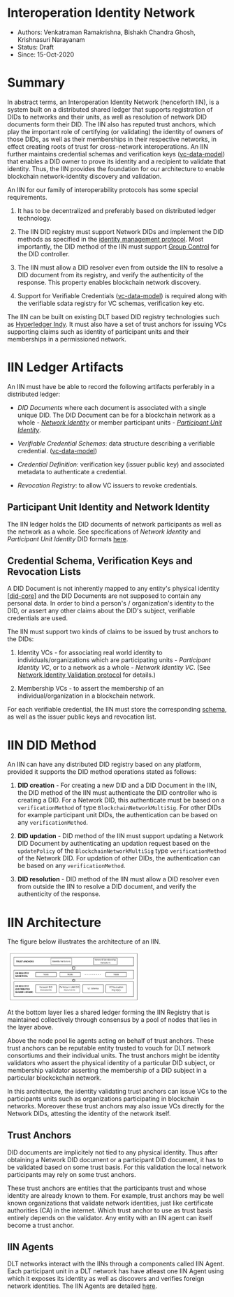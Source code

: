 <!--
 Copyright IBM Corp. All Rights Reserved.

 SPDX-License-Identifier: CC-BY-4.0
 -->
# Interoperation Identity Network

* Authors: Venkatraman Ramakrishna, Bishakh Chandra Ghosh, Krishnasuri Narayanam
* Status: Draft
* Since: 15-Oct-2020


# Summary

In abstract terms, an Interoperation Identity Network (henceforth IIN), is a system built on a distributed shared ledger that supports registration of DIDs to networks and their units, as well as resolution of network DID documents form their DID. The IIN also has reputed trust anchors, which play the important role of certifying (or validating) the identity of owners of those DIDs, as well as their memberships in their respective networks, in effect creating roots of trust for cross-network interoperations. An IIN further maintains credential schemas and verification keys ([vc-data-model](https://www.w3.org/TR/vc-data-model/#dfn-verifiable-data-registries)) that enables a DID owner to prove its identity and a recipient to validate that identity. Thus, the IIN provides the foundation for our architecture to enable blockchain network-identity discovery and validation.

An IIN for our family of interoperability protocols has some special requirements.

1. It has to be decentralized and preferably based on distributed ledger technology.

2. The IIN DID registry must support Network DIDs and implement the DID methods as specified in the [identity management protocol](../../protocols/identity/readme.md). Most importantly, the DID method of the IIN must support [Group Control](https://www.w3.org/TR/did-core/#group-control) for the DID controller.

3. The IIN must allow a DID resolver even from outside the IIN  to resolve a DID document from its registry, and verify the authenticity of the response. This property enables blockchain network discovery.

4. Support for Verifiable Credentials ([vc-data-model](https://www.w3.org/TR/vc-data-model/#dfn-verifiable-data-registries)) is required along with the verifiable sdata registry for VC schemas, verification key etc.

The IIN can be built on existing DLT based DID registry technologies such as  [Hyperledger Indy](https://hyperledger-indy.readthedocs.io/projects/sdk/en/latest/docs/getting-started/indy-walkthrough.html). It must also have a set of trust anchors for issuing VCs supporting claims such as identity of participant units  and their memberships in a permissioned network.

# IIN Ledger Artifacts

An IIN must have be able to record the following artifacts perferably in a distributed ledger:
* _DID Documents_ where each document is associated with a single unique DID. The DID Document can be for a blockchain network as a whole - [*Network Identity*](../../formats/identity.md) or member participant units - [*Participant Unit Identity*](../../formats/identity.md).

* _Verifiable Credential Schemas_: data structure describing a verifiable credential. ([vc-data-model](https://www.w3.org/TR/vc-data-model/#dfn-verifiable-data-registries))
  
* _Credential Definition_: verification key (issuer public key) and associated metadata to authenticate a credential.

* _Revocation Registry_: to allow VC issuers to revoke credentials.

## Participant Unit Identity and Network Identity

The IIN ledger holds the DID documents of network participants as well as the network as a whole. 
See specifications of *Network Identity* and *Participant Unit Identity* DID formats [here](../../formats/identity.md). 


## Credential Schema, Verification Keys and Revocation Lists

A DID Document is not inherently mapped to any entity's physical identity [[did-core](https://www.w3.org/TR/did-core/#binding-to-physical-identity)] and the DID Documents are not supposed to contain any personal data. In order to bind a person's / organization's identity to the DID, or assert any other claims about the DID's subject, verifiable credentials are used.

The IIN must support two kinds of claims to be issued by trust anchors to the DIDs:

1. Identity VCs - for associating real world identity to individuals/organizations which are participating units -  *Participant Identity VC*, or to a network as a whole - *Network Identity VC*. (See [Network Identity Validation
 protocol](../../protocols/identity/network-identity-validation.md) for details.) 

2. Membership VCs - to assert the membership of an individual/organization in a blockchain network.

For each verifiable credential, the IIN must store the corresponding [schema](https://www.w3.org/TR/vc-data-model/#data-schemas), as well as the issuer public keys and revocation list.




<!-- 
An IIN contains the following:
* Identity record: `<DID>,<Service-Endpoint>` for each of the following:
  * Every steward
  * (If applicable) every trust anchor created by a steward of this IIN
  * Every network unit certified by a steward or a trust anchor of this IIN
* Credential schemas corresponding to the following:
  * Membership list for a network, with the following attributes: `<Network-ID>`, `[<DID1>,<DID2>,......]`
  * Membership info for a network unit, with the following attributes: `<Network-ID>` (_Currently, this is the only attribute relevant for identify information sharing, but we can add more for other kinds of information sharing_)
* Credential definitions corresponding to the following:
  * Membership list for a network: signing (issuing) key owned by a steward or trust anchor of this IIN
  * Membership information for a network unit: signing (issuing) key owned by a steward or trust anchor of this IIN
  * 
  *  -->

# IIN DID Method

An IIN can have any distributed DID registry based on any platform, provided it supports the DID method operations stated as follows: 

1. **DID creation** - For creating a new DID and a DID Document in the IIN, the DID method of the IIN must authenticate the DID controller who is creating a DID. For a Network DID, this authenticate must be based on a `verificationMethod` of type `BlockchainNetworkMultiSig`. For other DIDs for example participant unit DIDs, the authentication can be based on any `verificationMethod`.

2. **DID updation** - DID method of the IIN must support updating a Network DID Document by authenticating an updation request based on the `updatePolicy` of the `BlockchainNetworkMultiSig` type `verificationMethod` of the Network DID. For updation of other DIDs, the authentication can be based on any `verificationMethod`.


3. **DID resolution** - DID method of the IIN must allow a DID resolver even from outside the IIN  to resolve a DID document, and verify the authenticity of the response.


# IIN Architecture

The figure below illustrates the architecture of an IIN.

<img src="../../resources/images/iin.jpg" width=60%>

At the bottom layer lies a shared ledger forming the IIN Registry that is maintained collectively through consensus by a pool of nodes that lies in the layer above.

Above the node pool lie agents acting on behalf of trust anchors. These trust anchors can be reputable entity trusted to vouch for DLT network consortiums and their individual units. The trust anchors might be identity validators who assert the physical identity of a particular DID subject, or membership validator asserting the membership of a DID subject in a particular blockckchain network.

In this architecture, the identity validating trust anchors can issue VCs to the participants units such as organizations participating in blockchain networks. Moreover these trust anchors may also issue VCs directly for the Network DIDs, attesting the identity of the network itself.

## Trust Anchors

DID documents are implicitely not tied to any physical identity. Thus after obtaining a Network DID document or a participant DID document, it has to be validated based on some trust basis. For this validation the local network participants may rely on some trust anchors.

These trust anchors are entities that the participants trust and whose identity are already known to them. For example, trust anchors may be well known organizations that validate network identities, just like certificate authorities (CA) in the internet. Which trust anchor to use as trust basis entirely depends on the validator. Any entity with an IIN agent can itself become a trust anchor.


## IIN Agents

DLT networks interact with the IINs through a components called IIN Agent. Each participant unit in a DLT network has have atleast one IIN Agent using which it exposes its identity as well as discovers and verifies foreign network identities. The IIN Agents are detailed [here](./iin-agent.md).


<!-- 
# IIN Structure and Bootstrap

This is a Hyperledger Indy network that is collectively managed by a set of _stewards_. For an IIN to facilitate bilateral interoperation between networks N1 and N2, the following constraint must hold: _for every unit in N1 and N2, there exists at least one steward that is trusted, directly or transitively, by that network unit_.

In the limiting, or trivial, case, an IIN can contain just one steward that is trusted by every unit in N1 and N2. For the purpose of our protocol, such a network would be functionally indistinguishable from, though less trustworthy than, a truly distributed IIN that contains multiple stewards representing trusted authorities that have agreed to join that IIN and are bound by a shared ledger.

_Proposal for initial implementation_: Build an IIN that contains four Indy nodes (as per the reference Indy implementation) and two stewards. This implementation will be non-trivial and will have one steward corresponding to each interoperating network (i.e., consortium) in at least some demo scenarios. _Example_: for interoperation between TradeLens and We.Trade, we build an IIN containing two stewards by default: one representing Maersk (to certify TradeLens units) and another representing IBM (to certify We.Trade units). -->

<!-- 
## Bootstrap procedure:
1. Create network artifacts:
   * Configuration file with network name (`NETWORK_NAME`) set to `IIN`(or something unique, if there is more than one IIN)
   * Keys for each Indy node: ed25519 transport/communication keys, BLS keys for multisig and state proofs
   * Genesis transactions: pool transactions genesis file, domain transactions genesis file with specification for stewards (each with a unique name assigned a priori) 
2. Launch the 4-node Indy pool network by starting each node in a separate Docker container.
3. Start an IIN steward agent for each steward in a separate Docker container. A steward agent is built on a Hyperledger Aries instance.

## Reference:
* Hyperledger Indy Node: Create a Network and Start a 4-Node Indy Pool [link](https://hyperledger-indy.readthedocs.io/projects/node/en/latest/start-nodes.html)
* Implementation of single-node/single-steward Indy pool in Docker containers [link](https://github.com/identity-interop/iin_deployment)




# Interfaces
Standard Indy SDK API will be used for communication between identity owners' agents and between agents and Indy pool nodes.
Standard Indy SDK API will be used for creating and maintaining wallets (for DIDs, keys, secrets, and credentials) at the agents. 
-->
